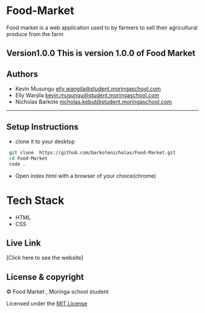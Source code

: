 # Food-Market
Food market is a web application used to by farmers to sell their agricultural produce from the farm

**Version1.0.0**
This is version 1.0.0 of Food Market
---
## Authors

- Kevin Musungu <elly.wangila@student.moringaschool.com>
- Elly Wanjila <kevin.musungu@student.moringaschool.com>
- Nicholas Barkote <nicholas.kebut@student.moringaschool.com>

---

## Setup Instructions

* clone it to your desktop 
```bash
 git clone  https://github.com/barkotenicholas/Food-Market.git
 cd Food-Market
 code .
  ```
* Open index.html with a browser of your choice(chrome)
 
# Tech Stack
- HTML
- CSS
 ## Live Link


[Click here to see the website]


## License & copyright

© Food Market , Moringa school student

Licensed under the [MIT License](LICENSE)